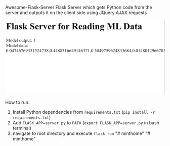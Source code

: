 Awesome-Flask-Server
Flask Server which gets Python code from the server and outputs it on the client side using JQuery AJAX requests

![](picture-demo.jpg)

How to run:
  1. Install Python dependencies from `requirements.txt` (`pip install -r requirements.txt`)
  2. Add `FLASK_APP=server.py` to `PATH` (`export FLASK_APP=server.py` in bash terminal)
  3. navigate to root directory and execute `flask run`
"# minthome" 
"# minthome" 
